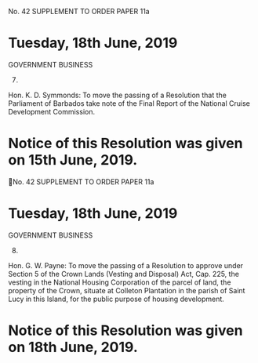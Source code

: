 No. 42                            SUPPLEMENT TO ORDER PAPER                              11a

# Tuesday, 18th June, 2019

GOVERNMENT BUSINESS

7.

Hon.  K.  D.  Symmonds:  To  move  the  passing  of  a  Resolution  that  the
Parliament  of  Barbados  take  note  of  the  Final  Report  of  the  National  Cruise
Development Commission.

# Notice of this Resolution was given on 15th June, 2019.

No. 42                            SUPPLEMENT TO ORDER PAPER                              11a

# Tuesday, 18th June, 2019

GOVERNMENT BUSINESS

8.

Hon.  G.  W.  Payne:  To  move  the  passing  of  a  Resolution  to  approve  under
Section 5 of the Crown Lands (Vesting and Disposal) Act, Cap. 225, the vesting
in the National Housing Corporation of the parcel of land, the property of the
Crown, situate at Colleton Plantation in the parish of Saint Lucy in this Island,
for the public purpose of housing development.

# Notice of this Resolution was given on 18th June, 2019.

